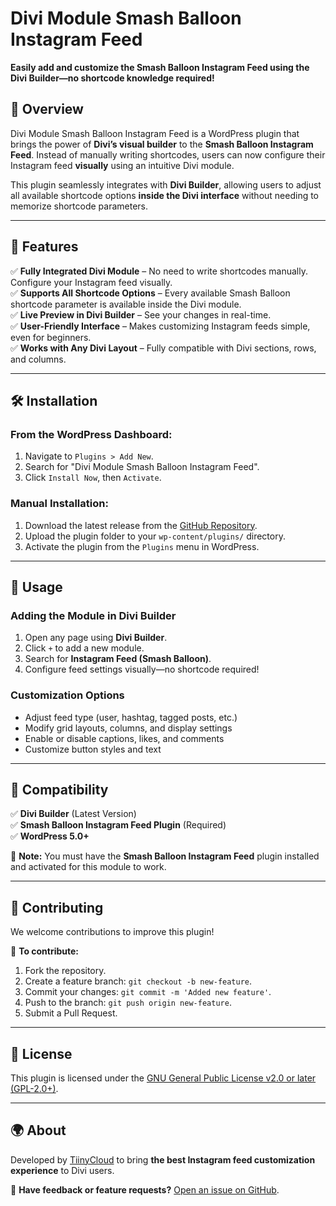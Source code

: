 # Divi Module Smash Balloon Instagram Feed

**Easily add and customize the Smash Balloon Instagram Feed using the Divi Builder—no shortcode knowledge required!**

## 🚀 Overview

Divi Module Smash Balloon Instagram Feed is a WordPress plugin that brings the power of **Divi’s visual builder** to the **Smash Balloon Instagram Feed**. Instead of manually writing shortcodes, users can now configure their Instagram feed **visually** using an intuitive Divi module.

This plugin seamlessly integrates with **Divi Builder**, allowing users to adjust all available shortcode options **inside the Divi interface** without needing to memorize shortcode parameters.

---

## 🎯 Features

✅ **Fully Integrated Divi Module** – No need to write shortcodes manually. Configure your Instagram feed visually.  
✅ **Supports All Shortcode Options** – Every available Smash Balloon shortcode parameter is available inside the Divi module.  
✅ **Live Preview in Divi Builder** – See your changes in real-time.  
✅ **User-Friendly Interface** – Makes customizing Instagram feeds simple, even for beginners.  
✅ **Works with Any Divi Layout** – Fully compatible with Divi sections, rows, and columns.  

---

## 🛠 Installation

### **From the WordPress Dashboard:**
1. Navigate to `Plugins > Add New`.
2. Search for "Divi Module Smash Balloon Instagram Feed".
3. Click `Install Now`, then `Activate`.

### **Manual Installation:**
1. Download the latest release from the [GitHub Repository](https://github.com/YOUR_GITHUB_USERNAME/divi-module-smash-balloon-instagram-feed).
2. Upload the plugin folder to your `wp-content/plugins/` directory.
3. Activate the plugin from the `Plugins` menu in WordPress.

---

## 📌 Usage

### **Adding the Module in Divi Builder**
1. Open any page using **Divi Builder**.
2. Click `+` to add a new module.
3. Search for **Instagram Feed (Smash Balloon)**.
4. Configure feed settings visually—no shortcode required!

### **Customization Options**
- Adjust feed type (user, hashtag, tagged posts, etc.)
- Modify grid layouts, columns, and display settings
- Enable or disable captions, likes, and comments
- Customize button styles and text

---

## 🔄 Compatibility
✅ **Divi Builder** (Latest Version)  
✅ **Smash Balloon Instagram Feed Plugin** (Required)  
✅ **WordPress 5.0+**  

📌 **Note:** You must have the **Smash Balloon Instagram Feed** plugin installed and activated for this module to work.

---

## 🤝 Contributing
We welcome contributions to improve this plugin!

🔧 **To contribute:**
1. Fork the repository.
2. Create a feature branch: `git checkout -b new-feature`.
3. Commit your changes: `git commit -m 'Added new feature'`.
4. Push to the branch: `git push origin new-feature`.
5. Submit a Pull Request.

---

## 📜 License
This plugin is licensed under the [GNU General Public License v2.0 or later (GPL-2.0+)](https://www.gnu.org/licenses/gpl-2.0.html).

---

## 🌍 About
Developed by [TiinyCloud](https://tiinycloud.com) to bring **the best Instagram feed customization experience** to Divi users.

💬 **Have feedback or feature requests?** [Open an issue on GitHub](https://github.com/YOUR_GITHUB_USERNAME/divi-module-smash-balloon-instagram-feed/issues).

